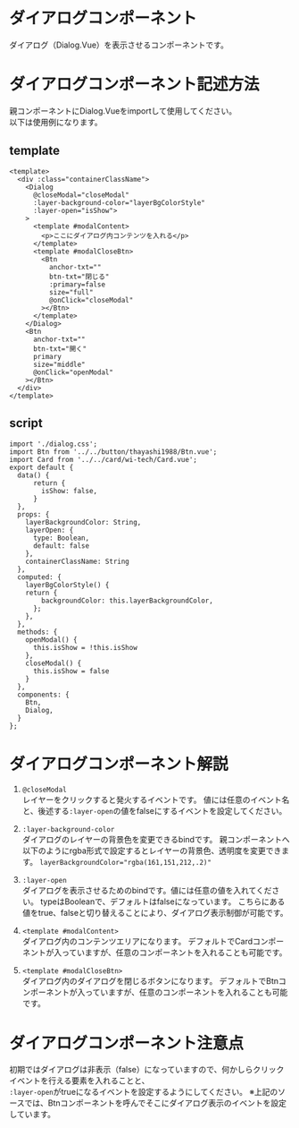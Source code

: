 # ダイアログコンポーネント
ダイアログ（Dialog.Vue）を表示させるコンポーネントです。

# ダイアログコンポーネント記述方法
親コンポーネントにDialog.Vueをimportして使用してください。  
以下は使用例になります。  
## template
```
<template>
  <div :class="containerClassName">
    <Dialog
      @closeModal="closeModal"
      :layer-background-color="layerBgColorStyle"
      :layer-open="isShow">
    >
      <template #modalContent>
        <p>ここにダイアログ内コンテンツを入れる</p>
      </template>
      <template #modalCloseBtn>
        <Btn
          anchor-txt=""
          btn-txt="閉じる"
          :primary=false
          size="full"
          @onClick="closeModal"
        ></Btn>
      </template>
    </Dialog>
    <Btn
      anchor-txt=""
      btn-txt="開く"
      primary
      size="middle"
      @onClick="openModal"
    ></Btn>
  </div>
</template>
```
## script
```
import './dialog.css';
import Btn from '../../button/thayashi1988/Btn.vue';
import Card from '../../card/wi-tech/Card.vue';
export default {
  data() {
      return {
        isShow: false,
      }
  },
  props: {
    layerBackgroundColor: String,
    layerOpen: {
      type: Boolean,
      default: false
    },
    containerClassName: String
  },
  computed: {
    layerBgColorStyle() {
    return {
        backgroundColor: this.layerBackgroundColor,
      };
    },
  },
  methods: {
    openModal() {
      this.isShow = !this.isShow
    },
    closeModal() {
      this.isShow = false
    }
  },
  components: {
    Btn,
    Dialog,
  }
};
```
# ダイアログコンポーネント解説
1. ```@closeModal```  
レイヤーをクリックすると発火するイベントです。
値には任意のイベント名と、後述する```:layer-open```の値をfalseにするイベントを設定してください。

1. ```:layer-background-color```  
ダイアログのレイヤーの背景色を変更できるbindです。
親コンポーネントへ以下のようにrgba形式で設定するとレイヤーの背景色、透明度を変更できます。
```layerBackgroundColor="rgba(161,151,212,.2)"```

1. ```:layer-open```  
ダイアログを表示させるためのbindです。値には任意の値を入れてください。
typeはBooleanで、デフォルトはfalseになっています。
こちらにある値をtrue、falseと切り替えることにより、ダイアログ表示制御が可能です。

1. ```<template #modalContent>```  
ダイアログ内のコンテンツエリアになります。
デフォルトでCardコンポーネントが入っていますが、任意のコンポーネントを入れることも可能です。

1. ```<template #modalCloseBtn>```  
ダイアログ内のダイアログを閉じるボタンになります。
デフォルトでBtnコンポーネントが入っていますが、任意のコンポーネントを入れることも可能です。

# ダイアログコンポーネント注意点
初期ではダイアログは非表示（false）になっていますので、何かしらクリックイベントを行える要素を入れることと、  
```:layer-open```がtrueになるイベントを設定するようにしてください。
※上記のソースでは、Btnコンポーネントを呼んでそこにダイアログ表示のイベントを設定しています。